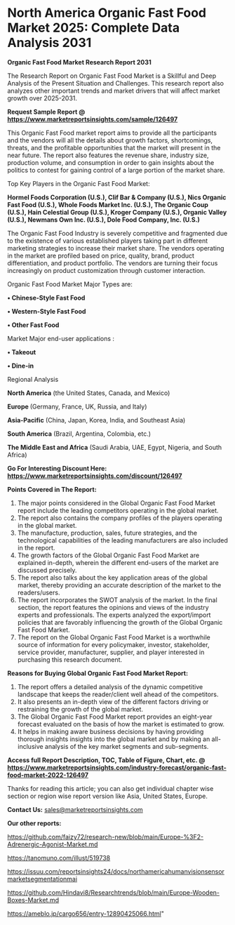 # North America Organic Fast Food Market 2025: Complete Data Analysis 2031

<strong>Organic Fast Food Market Research Report 2031</strong>

The Research Report on Organic Fast Food Market is a Skillful and Deep Analysis of the Present Situation and Challenges. This research report also analyzes other important trends and market drivers that will affect market growth over 2025-2031.

<strong>Request Sample Report @ <a href=https://www.marketreportsinsights.com/sample/126497>https://www.marketreportsinsights.com/sample/126497</a></strong>

This Organic Fast Food market report aims to provide all the participants and the vendors will all the details about growth factors, shortcomings, threats, and the profitable opportunities that the market will present in the near future. The report also features the revenue share, industry size, production volume, and consumption in order to gain insights about the politics to contest for gaining control of a large portion of the market share.

Top Key Players in the Organic Fast Food Market:

<strong>Hormel Foods Corporation (U.S.), Clif Bar & Company (U.S.), Nics Organic Fast Food (U.S.), Whole Foods Market Inc. (U.S.), The Organic Coup (U.S.), Hain Celestial Group (U.S.), Kroger Company (U.S.), Organic Valley (U.S.), Newmans Own Inc. (U.S.), Dole Food Company, Inc. (U.S.)</strong>

The Organic Fast Food Industry is severely competitive and fragmented due to the existence of various established players taking part in different marketing strategies to increase their market share. The vendors operating in the market are profiled based on price, quality, brand, product differentiation, and product portfolio. The vendors are turning their focus increasingly on product customization through customer interaction.

Organic Fast Food Market Major Types are:

<strong>• Chinese-Style Fast Food

• Western-Style Fast Food

• Other Fast Food</strong>

Market Major end-user applications :

<strong>• Takeout

• Dine-in</strong>

Regional Analysis

</u><strong><b>North America</b></strong> (the United States, Canada, and Mexico)

<strong><b>Europe </b></strong>(Germany, France, UK, Russia, and Italy)

<strong><b>Asia-Pacific</b></strong> (China, Japan, Korea, India, and Southeast Asia)

<strong><b>South America</b></strong> (Brazil, Argentina, Colombia, etc.)

<strong><b>The Middle East and Africa</b></strong> (Saudi Arabia, UAE, Egypt, Nigeria, and South Africa)

<strong>Go For Interesting Discount Here: <a href=https://www.marketreportsinsights.com/discount/126497>https://www.marketreportsinsights.com/discount/126497</a></strong>

<strong>Points Covered in The Report:</strong>
<ol>
  <li>The major points considered in the Global Organic Fast Food Market report include the leading competitors operating in the global market.</li>
  <li>The report also contains the company profiles of the players operating in the global market.</li>
  <li>The manufacture, production, sales, future strategies, and the technological capabilities of the leading manufacturers are also included in the report.</li>
  <li>The growth factors of the Global Organic Fast Food Market are explained in-depth, wherein the different end-users of the market are discussed precisely.</li>
  <li>The report also talks about the key application areas of the global market, thereby providing an accurate description of the market to the readers/users.</li>
  <li>The report incorporates the SWOT analysis of the market. In the final section, the report features the opinions and views of the industry experts and professionals. The experts analyzed the export/import policies that are favorably influencing the growth of the Global Organic Fast Food Market.</li>
  <li>The report on the Global Organic Fast Food Market is a worthwhile source of information for every policymaker, investor, stakeholder, service provider, manufacturer, supplier, and player interested in purchasing this research document.</li>
</ol>
<strong>Reasons for Buying Global Organic Fast Food Market Report:</strong>

<ol>
  <li>The report offers a detailed analysis of the dynamic competitive landscape that keeps the reader/client well ahead of the competitors.</li>
  <li>It also presents an in-depth view of the different factors driving or restraining the growth of the global market.</li>
  <li>The Global Organic Fast Food Market report provides an eight-year forecast evaluated on the basis of how the market is estimated to grow.</li>
  <li>It helps in making aware business decisions by having providing thorough insights insights into the global market and by making an all-inclusive analysis of the key market segments and sub-segments.</li>
</ol>
<strong>Access full Report Description, TOC, Table of Figure, Chart, etc. @ <a href=https://www.marketreportsinsights.com/industry-forecast/organic-fast-food-market-2022-126497>https://www.marketreportsinsights.com/industry-forecast/organic-fast-food-market-2022-126497</a></strong>


Thanks for reading this article; you can also get individual chapter wise section or region wise report version like Asia, United States, Europe.

<strong>Contact Us:</strong>
sales@marketreportsinsights.com

<strong>Our other reports:</strong>

<a href=https://github.com/faizy72/research-new/blob/main/Europe-%3F2-Adrenergic-Agonist-Market.md>https://github.com/faizy72/research-new/blob/main/Europe-%3F2-Adrenergic-Agonist-Market.md</a>

<a href=https://tanomuno.com/illust/519738>https://tanomuno.com/illust/519738</a>

<a href=https://issuu.com/reportsinsights24/docs/northamericahumanvisionsensormarketsegmentationmai>https://issuu.com/reportsinsights24/docs/northamericahumanvisionsensormarketsegmentationmai</a>

<a href=https://github.com/Hindavi8/Researchtrends/blob/main/Europe-Wooden-Boxes-Market.md>https://github.com/Hindavi8/Researchtrends/blob/main/Europe-Wooden-Boxes-Market.md</a>

<a href=https://ameblo.jp/cargo656/entry-12890425066.html>https://ameblo.jp/cargo656/entry-12890425066.html</a>"
